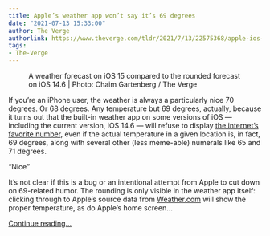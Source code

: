 ```yaml
---
title: Apple’s weather app won’t say it’s 69 degrees
date: "2021-07-13 15:33:00"
author: The Verge
authorlink: https://www.theverge.com/tldr/2021/7/13/22575368/apple-ios-14-weather-app-69-rounding-error-15
tags:
- The-Verge
---
```

<figure>
      <img alt="" src="https://cdn.vox-cdn.com/thumbor/h8ZFtqx_zBsNmgKO6joOOfjyJKA=/105x0:3255x2100/1310x873/cdn.vox-cdn.com/uploads/chorus_image/image/69575922/weatherapps_watermarked.0.png" />
        <figcaption>A weather forecast on iOS 15 compared to the rounded forecast on iOS 14.6 | Photo: Chaim Gartenberg / The Verge</figcaption>
    </figure>

  <p id="M4uruv">If you’re an iPhone user, the weather is always a particularly nice 70 degrees. Or 68 degrees. Any temperature but 69 degrees, actually, because it turns out that the built-in weather app on some versions of iOS — including the current version, iOS 14.6 — will refuse to display <a href="https://nymag.com/intelligencer/2016/06/why-69-is-the-internets-coolest-number-sex.html">the internet’s favorite number</a>, even if the actual temperature in a given location is, in fact, 69 degrees, along with several other (less meme-able) numerals like 65 and 71 degrees. </p>
<div class="c-float-right"><aside id="WSxGM0"><q>Nice</q></aside></div>
<p id="KPPrmh">It’s not clear if this is a bug or an intentional attempt from Apple to cut down on 69-related humor. The rounding is only visible in the weather app itself: clicking through to Apple’s source data from <a href="http://Weather.com">Weather.com</a> will show the proper temperature, as do Apple’s home screen...</p>
  <p>
    <a href="https://www.theverge.com/tldr/2021/7/13/22575368/apple-ios-14-weather-app-69-rounding-error-15">Continue reading&hellip;</a>
  </p>